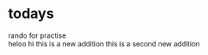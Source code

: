 # todays
rando for practise
<br>
heloo 
 hi  this is a new addition 
 this is a second new addition 
